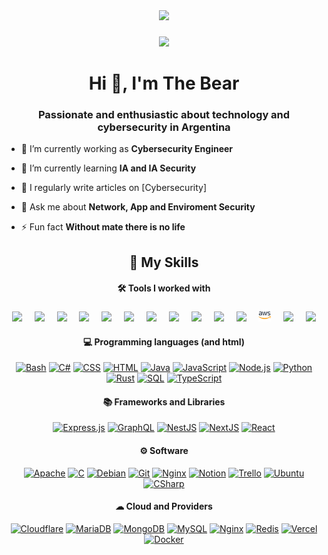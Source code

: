 <div align="center">
  <img height="150" src="https://encrypted-tbn0.gstatic.com/images?q=tbn:ANd9GcTFHK1SXEzrRS45gGl_qq5_pmcNCPAPq_sifw&s"  />
</div>

###

<div align="center">
  <img src="https://visitor-badge.laobi.icu/badge?page_id=TheBear90&"  />
</div>

###

<h1 align="center">Hi 👋, I'm The Bear</h1>

<h3 align="center"> Passionate and enthusiastic about technology and cybersecurity in Argentina</h3>

- 🔭 I’m currently working as **Cybersecurity Engineer**

- 🌱 I’m currently learning **IA and IA Security**

- 📝 I regularly write articles on [Cybersecurity]

- 💬 Ask me about **Network, App and Enviroment Security**

- ⚡ Fun fact **Without mate there is no life**
  
<h2 align="center">🌱 My Skills</h2>

<h4 align="center">🛠 Tools I worked with</h4>

<div align="center">
<img src="https://www.f5.com/content/dam/f5-com/global-assets/press-kit/digital/f5-logo-rgb.png" height="20"  />
<img width="12" />
<img src="https://companieslogo.com/img/orig/FTNT-745f92ba.png?t=1720244491" height="20"  />
<img width="12" />
<img src="https://companieslogo.com/img/orig/ANET-9ca7c0ac.svg?t=1720244490&download=true" height="20"  />
<img width="12" />
<img src="https://companieslogo.com/img/orig/AKAM-3e9b2ed5.svg?t=1720244490&download=true" height="20"  />
<img width="12" />
<img src="https://companieslogo.com/img/orig/DELL-d091c9c7.svg?t=1720244491&download=true" height="20"  />
<img width="12" />
<img src="https://companieslogo.com/img/orig/RDWR-e6565290.png?t=1720244493&download=true" height="20"  />
<img width="12" />
<img src="https://companieslogo.com/img/orig/MSFT-7d7cf874.svg?t=1722952497&download=true" height="20"  />
<img width="12" />
<img src="https://companieslogo.com/img/orig/ATEN-e1df15d5.svg?t=1720244490&download=true" height="20"  />
<img width="12" />
<img src="https://companieslogo.com/img/orig/VRNS-bc09c86a.svg?t=1720244494&download=true" height="20"  />
<img width="12" />
<img src="https://companieslogo.com/img/orig/PANW-442e45fd.svg?t=1720244493&download=true" height="20"  />
<img width="12" />
<img src="https://cdn.jsdelivr.net/gh/devicons/devicon/icons/kubernetes/kubernetes-plain.svg" height="20"  />
<img width="12" />
<img src="https://raw.githubusercontent.com/devicons/devicon/master/icons/amazonwebservices/amazonwebservices-original-wordmark.svg" height="20"  />
<img width="12" />
<img src="https://www.vectorlogo.zone/logos/microsoft_azure/microsoft_azure-icon.svg" height="20"  />
<img width="12" />
<img src="https://www.vectorlogo.zone/logos/google_cloud/google_cloud-icon.svg" height="20"  />

<h4 align="center">💻 Programming languages (and html)</h4>

<p align="center">
<a href="https://github.com/search?q=user%3ASammwyy1+language%3Abash"><img alt="Bash" src="https://img.shields.io/badge/Bash-121011.svg?logo=gnu-bash&logoColor=white"></a>
<a href="https://github.com/search?q=user%3ASammwyy1+language%3Acsharp"><img alt="C#" src="https://custom-icon-badges.demolab.com/badge/C%23-68217A.svg?logo=cs2&logoColor=white"></a>
<a href="https://github.com/search?q=user%3ASammwyy1+language%3Acss"><img alt="CSS" src="https://img.shields.io/badge/CSS-1572B6.svg?logo=css3&logoColor=white"></a>
<a href="https://github.com/search?q=user%3ASammwyy1+language%3Ahtml"><img alt="HTML" src="https://img.shields.io/badge/HTML-E34F26.svg?logo=html5&logoColor=white"></a>
<a href="https://github.com/search?q=user%3ASammwyy1+language%3Ajava"><img alt="Java" src="https://custom-icon-badges.demolab.com/badge/Java-007396.svg?logo=java&logoColor=white"></a>
<a href="https://github.com/search?q=user%3ASammwyy1+language%3Ajavascript"><img alt="JavaScript" src="https://img.shields.io/badge/JavaScript-F7DF1E.svg?logo=javascript&logoColor=black"></a>
<a href="https://github.com/search?q=user%3ASammwyy1+language%3Ajavascript"><img alt="Node.js" src="https://img.shields.io/badge/Node.js-43853D.svg?logo=node.js&logoColor=white"></a>
<a href="https://github.com/search?q=user%3ASammwyy1+language%3Apython"><img alt="Python" src="https://img.shields.io/badge/Python-14354C.svg?logo=python&logoColor=white"></a>
<a href="https://github.com/search?q=user%3ASammwyy1+language%3Arust"><img alt="Rust" src="https://img.shields.io/badge/Rust-000000.svg?logo=rust&logoColor=white"></a>
<a href="https://github.com/search?q=user%3ASammwyy1+language%3Asql"><img alt="SQL" src="https://custom-icon-badges.demolab.com/badge/SQL-025E8C.svg?logo=database&logoColor=white"></a>
<a href="https://github.com/search?q=user%3ASammwyy1+language%3AtypeScript"><img alt="TypeScript" src="https://img.shields.io/badge/TypeScript-007ACC.svg?logo=typescript&logoColor=white"></a>
</p>

<h4 align="center">📚 Frameworks and Libraries</h4>

<p align="center">
<a href="#"><img alt="Express.js" src="https://img.shields.io/badge/Express-404d59.svg?logo=express&logoColor=white"></a>
<a href="#"><img alt="GraphQL" src="https://img.shields.io/badge/graphql-E10098.svg?logo=graphql&logoColor=white"></a>
<a href="#"><img alt="NestJS" src="https://img.shields.io/badge/NestJS-E0234E.svg?logo=nestjs&logoColor=white"></a>
<a href="#"><img alt="NextJS" src="https://img.shields.io/badge/NextJS-000000.svg?logo=nextdotjs&logoColor=white"></a>
<a href="#"><img alt="React" src="https://img.shields.io/badge/React-61DAFB.svg?logo=react&logoColor=black"></a>
</p>

<h4 align="center">⚙ Software</h4>

<p align="center">
<a href="#"><img alt="Apache" src="https://img.shields.io/badge/Apache-D22128.svg?logo=apache&logoColor=white"></a>
<a href="#"><img alt="C" src="https://img.shields.io/badge/C-00599C?logo=C-00599C&logo=c&logoColor=white"></a>
<a href="#"><img alt="Debian" src="https://img.shields.io/badge/Debian-A81D33.svg?logo=debian&logoColor=white"></a>
<a href="#"><img alt="Git" src="https://img.shields.io/badge/Git-F05033.svg?logo=git&logoColor=white"></a>
<a href="#"><img alt="Nginx" src="https://img.shields.io/badge/Nginx-009639.svg?logo=nginx&logoColor=white"></a>
<a href="#"><img alt="Notion" src="https://img.shields.io/badge/Notion-010101.svg?logo=notion&logoColor=white"></a>
<a href="#"><img alt="Trello" src="https://img.shields.io/badge/Trello-0052CC.svg?logo=trello&logoColor=white"></a>
<a href="#"><img alt="Ubuntu" src="https://img.shields.io/badge/Ubuntu-E95420.svg?logo=ubuntu&logoColor=white"></a>
<a href="#"><img alt="CSharp" src="https://img.shields.io/badge/C%23-239120?logo=c-sharp&logoColor=white"></a>
</p>

<h4 align="center">☁ Cloud and Providers</h4>

<p align="center">
<a href="#"><img alt="Cloudflare" src="https://img.shields.io/badge/Cloudflare-F38020.svg?logo=cloudflare&logoColor=white"></a>
<a href="#"><img alt="MariaDB" src="https://img.shields.io/badge/MariaDB-003545.svg?logo=mariadb&logoColor=white"></a>
<a href="#"><img alt="MongoDB" src="https://img.shields.io/badge/MongoDB-47A248.svg?logo=mongodb&logoColor=white"></a>
<a href="#"><img alt="MySQL" src="https://img.shields.io/badge/MySQL-00f.svg?logo=mysql&logoColor=white"></a>
<a href="#"><img alt="Nginx" src="https://img.shields.io/badge/Nginx-009639.svg?logo=nginx&logoColor=white"></a>
<a href="#"><img alt="Redis" src="https://img.shields.io/badge/Redis-DC382D.svg?logo=redis&logoColor=white"></a>
<a href="#"><img alt="Vercel" src="https://img.shields.io/badge/Vercel-000000.svg?logo=vercel&logoColor=white"></a>
<a href="#"><img alt="Docker" src="https://img.shields.io/badge/Docker-2CA5E0?logo=docker&logoColor=white"></a>
</p>

</div>

###

<!---
TheBear90/TheBear90 is a ✨ special ✨ repository because its `README.md` (this file) appears on your GitHub profile.
You can click the Preview link to take a look at your changes.
--->

